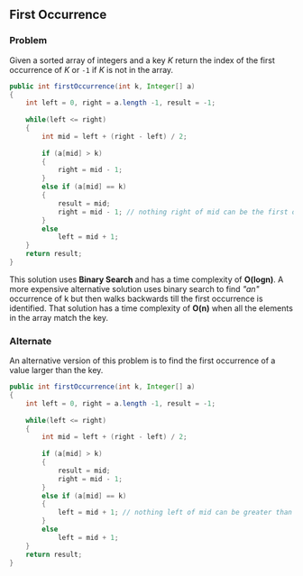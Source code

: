 ## First Occurrence

### Problem

Given a sorted array of integers and a key *K* return the index of the first occurrence of *K* or `-1` if *K* is not in the array. 

~~~java
public int firstOccurrence(int k, Integer[] a)
{
	int left = 0, right = a.length -1, result = -1;
	
	while(left <= right)
	{
		int mid = left + (right - left) / 2;
		
		if (a[mid] > k)
		{
			right = mid - 1;
		}
		else if (a[mid] == k)
		{
			result = mid;
			right = mid - 1; // nothing right of mid can be the first occurrence
		}
		else
			left = mid + 1;
	}
	return result;
}
~~~

This solution uses **Binary Search** and has a time complexity of **O(logn)**. A more expensive alternative solution uses binary search to find *"an"* occurrence of k but then walks backwards till the first occurrence is identified. That solution has a time complexity of **O(n)** when all the elements in the array match the key. 

### Alternate

An alternative version of this problem is to find the first occurrence of a value larger than the key. 

~~~java
public int firstOccurrence(int k, Integer[] a)
{
	int left = 0, right = a.length -1, result = -1;
	
	while(left <= right)
	{
		int mid = left + (right - left) / 2;
		
		if (a[mid] > k)
		{
			result = mid;
			right = mid - 1;
		}
		else if (a[mid] == k)
		{
			left = mid + 1; // nothing left of mid can be greater than k
		}
		else
			left = mid + 1;
	}
	return result;
}
~~~